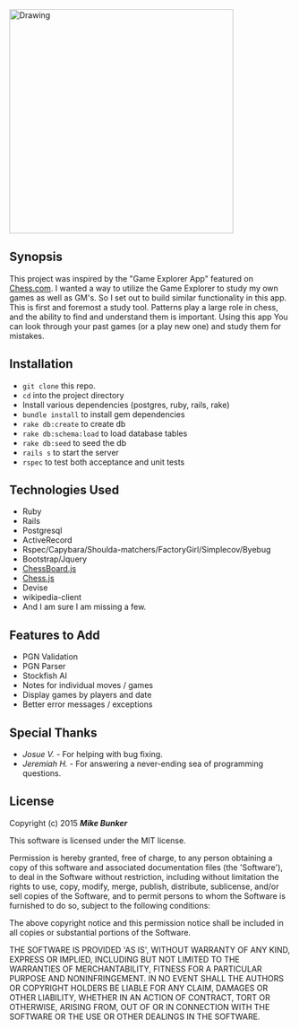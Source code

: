 <img src="https://upload.wikimedia.org/wikipedia/commons/6/6f/ChessSet.jpg" alt="Drawing" width="400" height="400"/>

## Synopsis

  This project was inspired by the "Game Explorer App" featured on [Chess.com](https://www.chess.com "Chess.com's Homepage"). I wanted a way to utilize the Game Explorer to study my own games as well as GM's. So I set out to build similar functionality in this app. This is first and foremost a study tool. Patterns play a large role in chess, and the ability to find and understand them is important. Using this app You can look through your past games (or a play new one) and study them for mistakes.

## Installation

* `git clone` this repo.
* `cd` into the project directory
* Install various dependencies (postgres, ruby, rails, rake)
* `bundle install` to install gem dependencies
* `rake db:create` to create db
* `rake db:schema:load` to load database tables
* `rake db:seed` to seed the db
* `rails s` to start the server
* `rspec` to test both acceptance and unit tests

## Technologies Used

* Ruby
* Rails
* Postgresql
* ActiveRecord
* Rspec/Capybara/Shoulda-matchers/FactoryGirl/Simplecov/Byebug
* Bootstrap/Jquery
* [ChessBoard.js](https://github.com/oakmac/chessboardjs)
* [Chess.js](https://github.com/jhlywa/chess.js)
* Devise
* wikipedia-client
* And I am sure I am missing a few.

## Features to Add

* PGN Validation
* PGN Parser
* Stockfish AI
* Notes for individual moves / games
* Display games by players and date
* Better error messages / exceptions

## Special Thanks

*  _Josue V._ - For helping with bug fixing.
*  _Jeremiah H._ - For answering a never-ending sea of programming questions.

## License

Copyright (c) 2015 **_Mike Bunker_**

This software is licensed under the MIT license.

Permission is hereby granted, free of charge, to any person obtaining a copy of this software and associated documentation files (the 'Software'), to deal in the Software without restriction, including without limitation the rights to use, copy, modify, merge, publish, distribute, sublicense, and/or sell copies of the Software, and to permit persons to whom the Software is furnished to do so, subject to the following conditions:

The above copyright notice and this permission notice shall be included in all copies or substantial portions of the Software.

THE SOFTWARE IS PROVIDED 'AS IS', WITHOUT WARRANTY OF ANY KIND, EXPRESS OR IMPLIED, INCLUDING BUT NOT LIMITED TO THE WARRANTIES OF MERCHANTABILITY, FITNESS FOR A PARTICULAR PURPOSE AND NONINFRINGEMENT. IN NO EVENT SHALL THE AUTHORS OR COPYRIGHT HOLDERS BE LIABLE FOR ANY CLAIM, DAMAGES OR OTHER LIABILITY, WHETHER IN AN ACTION OF CONTRACT, TORT OR OTHERWISE, ARISING FROM, OUT OF OR IN CONNECTION WITH THE SOFTWARE OR THE USE OR OTHER DEALINGS IN THE SOFTWARE.
